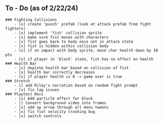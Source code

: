 ## To - Do (as of 2/22/24)
    ### Fighting Collisions
        - [x] create 'punch' prefab (look at attack prefab from fight fighters)
        - [x] implement 'fist' collision sprite
        - [x] make sure fist moves with characters
        - [x] fist goes back to body once not in attack state
        - [x] fist is hidden within collision body
        - [x] if on impact with body sprite, move char health down by 10 pts
        - [x] if player in 'block' state, fist has no effect on health
    ### Health Bar
        - [x] deplete health bar based on collision of fist
        - [x] health bar correctly decreases
        - [x] if player health is 0 -> game over is true
    ### Stretch 
        - [] add Riley's narration based on random fight prompt
        - [x] fix lag issues
    ### Playtest Recs
        - [x] Add particle effect for block
        - [] Convert background video into frames
        - [x] add up arrow through all menu tweens
        - [x] fix fist velocity crashing bug
        - [x] switch controls

